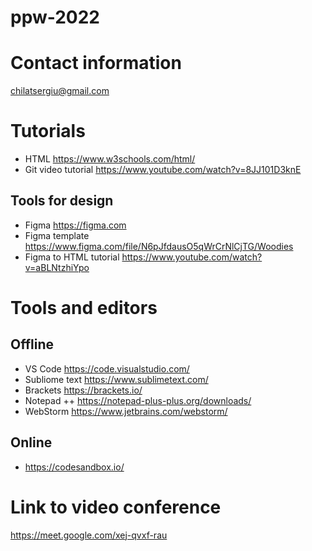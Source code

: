 # ppw-2022

# Contact information
chilatsergiu@gmail.com

# Tutorials
- HTML https://www.w3schools.com/html/
- Git video tutorial https://www.youtube.com/watch?v=8JJ101D3knE


## Tools for design
- Figma https://figma.com
- Figma template https://www.figma.com/file/N6pJfdausO5qWrCrNlCjTG/Woodies
- Figma to HTML tutorial https://www.youtube.com/watch?v=aBLNtzhiYpo

# Tools and editors
## Offline
- VS Code https://code.visualstudio.com/
- Subliome text https://www.sublimetext.com/
- Brackets https://brackets.io/
- Notepad ++ https://notepad-plus-plus.org/downloads/
- WebStorm https://www.jetbrains.com/webstorm/

## Online
- https://codesandbox.io/

# Link to video conference
https://meet.google.com/xej-qvxf-rau
